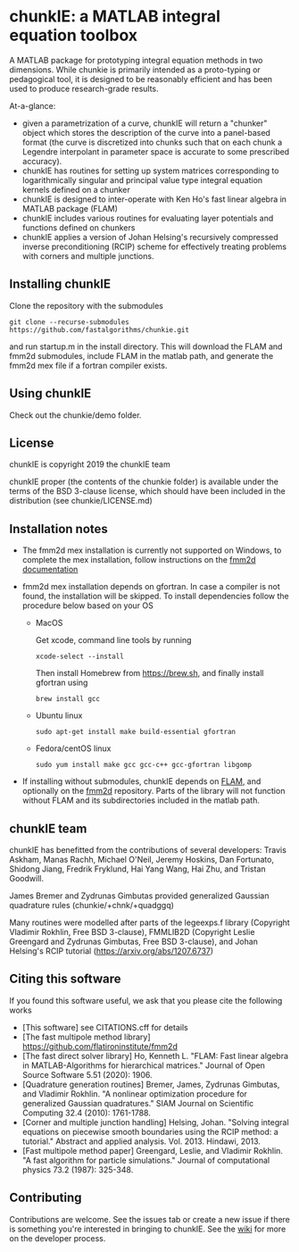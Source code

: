 # chunkIE: a MATLAB integral equation toolbox

A MATLAB package for prototyping integral equation
methods in two dimensions.
While chunkie is primarily intended as a proto-typing
or pedagogical tool, it is designed to be reasonably
efficient and has been used to produce research-grade
results.

At-a-glance:
- given a parametrization of a curve, chunkIE will return
a "chunker" object which stores the description of the
curve into a panel-based format (the curve is discretized into
chunks such that on each chunk a Legendre interpolant in parameter
space is accurate to some prescribed accuracy).
- chunkIE has routines for setting up system matrices
corresponding to logarithmically singular and principal value
type integral equation kernels defined on a chunker
- chunkIE is designed to inter-operate with Ken Ho's fast
linear algebra in MATLAB package (FLAM)
- chunkIE includes various routines for evaluating layer
potentials and functions defined on chunkers
- chunkIE applies a version of Johan Helsing's recursively
compressed inverse preconditioning (RCIP) scheme for effectively
treating problems with corners and multiple junctions.

## Installing chunkIE

Clone the repository with the submodules 

    git clone --recurse-submodules https://github.com/fastalgorithms/chunkie.git

and run startup.m in the install directory. 
This will download the FLAM and fmm2d submodules, include FLAM in 
the matlab path, and generate the fmm2d mex file if a fortran compiler
exists. 

## Using chunkIE

Check out the chunkie/demo folder.

## License

chunkIE is copyright 2019 the chunkIE team

chunkIE proper (the contents of the chunkie
folder) is available under the terms of the
BSD 3-clause license, which should have been included
in the distribution (see chunkie/LICENSE.md)

## Installation notes

- The fmm2d mex installation is currently not supported on Windows, to
  complete the mex installation, follow instructions on the [fmm2d documentation](https://fmm2d.readthedocs.io/en/latest/install.html) 
- fmm2d mex installation depends on gfortran. In case a compiler is not
  found, the installation will be skipped. To install dependencies follow the procedure below based on your OS
  
  * MacOS
  
    Get xcode, command line tools by running
    
        xcode-select --install
    
    Then install Homebrew from https://brew.sh, and finally install gfortran using
  
        brew install gcc

  * Ubuntu linux

        sudo apt-get install make build-essential gfortran

  * Fedora/centOS linux

        sudo yum install make gcc gcc-c++ gcc-gfortran libgomp

- If installing without submodules, chunkIE depends on [FLAM](https://github.com/klho/FLAM), 
and optionally on the
[fmm2d](https://github.com/flatironinstitute/fmm2d) repository. Parts of
the library will not function without FLAM and its subdirectories included in the matlab path.


## chunkIE team

chunkIE has benefitted from the contributions of several developers: Travis Askham, 
Manas Rachh, Michael O'Neil, Jeremy Hoskins, Dan Fortunato, Shidong Jiang, 
Fredrik Fryklund, Hai Yang Wang, Hai Zhu, and Tristan Goodwill.

James Bremer and Zydrunas Gimbutas provided generalized Gaussian quadrature rules (chunkie/+chnk/+quadggq)

Many routines were modelled after parts of the legeexps.f library (Copyright Vladimir Rokhlin, Free BSD 3-clause),
FMMLIB2D (Copyright Leslie Greengard and Zydrunas Gimbutas, Free BSD 3-clause), and Johan Helsing's
RCIP tutorial (https://arxiv.org/abs/1207.6737)

## Citing this software

If you found this software useful, we ask that you please cite the following
works

- [This software] see CITATIONS.cff for details
- [The fast multipole method library] https://github.com/flatironinstitute/fmm2d
- [The fast direct solver library] Ho, Kenneth L. "FLAM: Fast linear algebra in MATLAB-Algorithms for hierarchical matrices." Journal of Open Source Software 5.51 (2020): 1906.
- [Quadrature generation routines] Bremer, James, Zydrunas Gimbutas, and Vladimir Rokhlin. "A nonlinear optimization procedure for generalized Gaussian quadratures." SIAM Journal on Scientific Computing 32.4 (2010): 1761-1788.
- [Corner and multiple junction handling] Helsing, Johan. "Solving integral equations on piecewise smooth boundaries using the RCIP method: a tutorial." Abstract and applied analysis. Vol. 2013. Hindawi, 2013.
- [Fast multipole method paper] Greengard, Leslie, and Vladimir Rokhlin. "A fast algorithm for particle simulations." Journal of computational physics 73.2 (1987): 325-348.

## Contributing

Contributions are welcome. See the issues tab or create
a new issue if there is something you're interested in
bringing to chunkIE. See the
[wiki](https://github.com/fastalgorithms/chunkie/wiki)
for more on the developer process.
